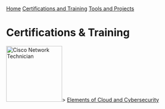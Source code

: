 [Home](https://tmolam.github.io/)
[Certifications and Training](https://tmolam.github.io/Certifications-Training/)
[Tools and Projects](https://tmolam.github.io/Tools-Projects/)

# Certifications & Training

<img src="https://images.credly.com/size/340x340/images/978f88dc-c247-4093-9d39-6efac3651297/image.png" alt="Cisco Network Technician" width="150" height="150"/>>
[Elements of Cloud and Cybersecurity](https://openbadgefactory.com/obv3/credentials/41b8494a3f3245812e02db5d954f106e5a830ddf)
